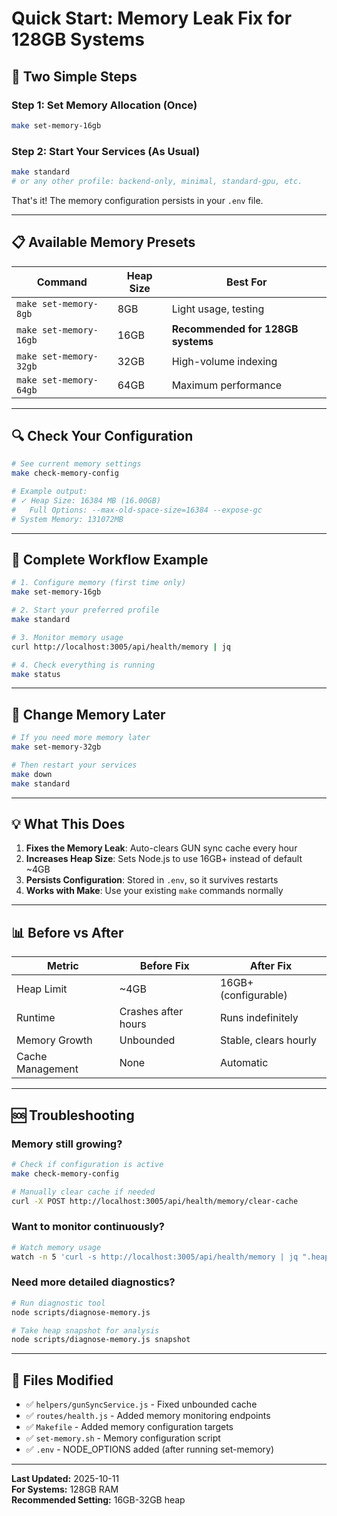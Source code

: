 # Quick Start: Memory Leak Fix for 128GB Systems

## 🎯 Two Simple Steps

### Step 1: Set Memory Allocation (Once)
```bash
make set-memory-16gb
```

### Step 2: Start Your Services (As Usual)
```bash
make standard
# or any other profile: backend-only, minimal, standard-gpu, etc.
```

That's it! The memory configuration persists in your `.env` file.

---

## 📋 Available Memory Presets

| Command | Heap Size | Best For |
|---------|-----------|----------|
| `make set-memory-8gb` | 8GB | Light usage, testing |
| `make set-memory-16gb` | 16GB | **Recommended for 128GB systems** |
| `make set-memory-32gb` | 32GB | High-volume indexing |
| `make set-memory-64gb` | 64GB | Maximum performance |

---

## 🔍 Check Your Configuration

```bash
# See current memory settings
make check-memory-config

# Example output:
# ✓ Heap Size: 16384 MB (16.00GB)
#   Full Options: --max-old-space-size=16384 --expose-gc
# System Memory: 131072MB
```

---

## 🚀 Complete Workflow Example

```bash
# 1. Configure memory (first time only)
make set-memory-16gb

# 2. Start your preferred profile
make standard

# 3. Monitor memory usage
curl http://localhost:3005/api/health/memory | jq

# 4. Check everything is running
make status
```

---

## 🔄 Change Memory Later

```bash
# If you need more memory later
make set-memory-32gb

# Then restart your services
make down
make standard
```

---

## 💡 What This Does

1. **Fixes the Memory Leak**: Auto-clears GUN sync cache every hour
2. **Increases Heap Size**: Sets Node.js to use 16GB+ instead of default ~4GB
3. **Persists Configuration**: Stored in `.env`, so it survives restarts
4. **Works with Make**: Use your existing `make` commands normally

---

## 📊 Before vs After

| Metric | Before Fix | After Fix |
|--------|------------|-----------|
| Heap Limit | ~4GB | 16GB+ (configurable) |
| Runtime | Crashes after hours | Runs indefinitely |
| Memory Growth | Unbounded | Stable, clears hourly |
| Cache Management | None | Automatic |

---

## 🆘 Troubleshooting

### Memory still growing?
```bash
# Check if configuration is active
make check-memory-config

# Manually clear cache if needed
curl -X POST http://localhost:3005/api/health/memory/clear-cache
```

### Want to monitor continuously?
```bash
# Watch memory usage
watch -n 5 'curl -s http://localhost:3005/api/health/memory | jq ".heap.utilization"'
```

### Need more detailed diagnostics?
```bash
# Run diagnostic tool
node scripts/diagnose-memory.js

# Take heap snapshot for analysis
node scripts/diagnose-memory.js snapshot
```

---

## 📁 Files Modified

- ✅ `helpers/gunSyncService.js` - Fixed unbounded cache
- ✅ `routes/health.js` - Added memory monitoring endpoints
- ✅ `Makefile` - Added memory configuration targets
- ✅ `set-memory.sh` - Memory configuration script
- ✅ `.env` - NODE_OPTIONS added (after running set-memory)

---

**Last Updated:** 2025-10-11  
**For Systems:** 128GB RAM  
**Recommended Setting:** 16GB-32GB heap

